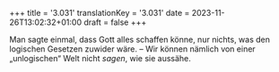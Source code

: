 +++
title = '3.031'
translationKey = '3.031'
date = 2023-11-26T13:02:32+01:00
draft = false
+++

Man sagte einmal, dass Gott alles schaffen könne, nur nichts, was den logischen Gesetzen zuwider wäre. – Wir können nämlich von einer „unlogischen“ Welt nicht <em class="germph">sagen</em>, wie sie aussähe.
